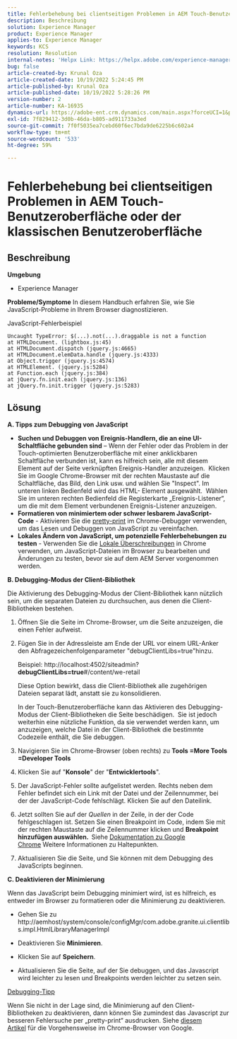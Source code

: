 ```yaml
---
title: Fehlerbehebung bei clientseitigen Problemen in AEM Touch-Benutzeroberfläche oder der klassischen Benutzeroberfläche
description: Beschreibung
solution: Experience Manager
product: Experience Manager
applies-to: Experience Manager
keywords: KCS
resolution: Resolution
internal-notes: 'Helpx Link: https://helpx.adobe.com/experience-manager/kb/How-to-debug-javascript-errors-in-AEM.html'
bug: false
article-created-by: Krunal Oza
article-created-date: 10/19/2022 5:24:45 PM
article-published-by: Krunal Oza
article-published-date: 10/19/2022 5:28:26 PM
version-number: 2
article-number: KA-16935
dynamics-url: https://adobe-ent.crm.dynamics.com/main.aspx?forceUCI=1&pagetype=entityrecord&etn=knowledgearticle&id=ffcea1ea-d24f-ed11-bba2-00224808679b
exl-id: 7f829412-3d0b-46da-b805-ad911733a3ed
source-git-commit: 7f0f5035ea7cebd60f6ec7bda9de6225b6c602a4
workflow-type: tm+mt
source-wordcount: '533'
ht-degree: 59%

---
```


# Fehlerbehebung bei clientseitigen Problemen in AEM Touch-Benutzeroberfläche oder der klassischen Benutzeroberfläche

## Beschreibung

<b>Umgebung</b>
- Experience Manager



<b>Probleme/Symptome</b>
In diesem Handbuch erfahren Sie, wie Sie JavaScript-Probleme in Ihrem Browser diagnostizieren.

JavaScript-Fehlerbeispiel




```
Uncaught TypeError: $(...).not(...).draggable is not a function
at HTMLDocument. (lightbox.js:45)
at HTMLDocument.dispatch (jquery.js:4665)
at HTMLDocument.elemData.handle (jquery.js:4333)
at Object.trigger (jquery.js:4574)
at HTMLElement. (jquery.js:5284)
at Function.each (jquery.js:384)
at jQuery.fn.init.each (jquery.js:136)
at jQuery.fn.init.trigger (jquery.js:5283)
```



## Lösung


 <b>A. Tipps zum Debugging von JavaScript</b>

- <b>Suchen und Debuggen von Ereignis-Handlern, die an eine UI-Schaltfläche gebunden sind</b> – Wenn der Fehler oder das Problem in der Touch-optimierten Benutzeroberfläche mit einer anklickbaren Schaltfläche verbunden ist, kann es hilfreich sein, alle mit diesem Element auf der Seite verknüpften Ereignis-Handler anzuzeigen.  Klicken Sie im Google Chrome-Browser mit der rechten Maustaste auf die Schaltfläche, das Bild, den Link usw. und wählen Sie &quot;Inspect&quot;. Im unteren linken Bedienfeld wird das HTML- Element ausgewählt.  Wählen Sie im unteren rechten Bedienfeld die Registerkarte „Ereignis-Listener“, um die mit dem Element verbundenen Ereignis-Listener anzuzeigen.
- <b>Formatieren von minimiertem oder schwer lesbarem JavaScript-Code</b> - Aktivieren Sie die [pretty-print](https://developers.google.com/web/tools/chrome-devtools/javascript/pretty-print) im Chrome-Debugger verwenden, um das Lesen und Debuggen von JavaScript zu vereinfachen.
- <b>Lokales Ändern von JavaScript, um potenzielle Fehlerbehebungen zu testen</b> - Verwenden Sie die [Lokale Überschreibungen](https://developers.google.com/web/updates/2018/01/devtools#overrides) in Chrome verwenden, um JavaScript-Dateien im Browser zu bearbeiten und Änderungen zu testen, bevor sie auf dem AEM Server vorgenommen werden.


<b>B. Debugging-Modus der Client-Bibliothek</b>

Die Aktivierung des Debugging-Modus der Client-Bibliothek kann nützlich sein, um die separaten Dateien zu durchsuchen, aus denen die Client-Bibliotheken bestehen.

1. Öffnen Sie die Seite im Chrome-Browser, um die Seite anzuzeigen, die einen Fehler aufweist.
2. Fügen Sie in der Adressleiste am Ende der URL vor einem URL-Anker den Abfragezeichenfolgenparameter &quot;debugClientLibs=true&quot;hinzu.

   Beispiel: http://localhost:4502/siteadmin?<b>debugClientLibs=true</b>#/content/we-retail

   Diese Option bewirkt, dass die Client-Bibliothek alle zugehörigen Dateien separat lädt, anstatt sie zu konsolidieren.

   In der Touch-Benutzeroberfläche kann das Aktivieren des Debugging-Modus der Client-Bibliotheken die Seite beschädigen.  Sie ist jedoch weiterhin eine nützliche Funktion, da sie verwendet werden kann, um anzuzeigen, welche Datei in der Client-Bibliothek die bestimmte Codezeile enthält, die Sie debuggen.
3. Navigieren Sie im Chrome-Browser (oben rechts) zu <b>Tools =More Tools =Developer Tools</b>
4. Klicken Sie auf &quot;<b>Konsole</b>&quot; der &quot;<b>Entwicklertools</b>&quot;.
5. Der JavaScript-Fehler sollte aufgelistet werden. Rechts neben dem Fehler befindet sich ein Link mit der Datei und der Zeilennummer, bei der der JavaScript-Code fehlschlägt. Klicken Sie auf den Dateilink.
6. Jetzt sollten Sie auf der *Quellen* in der Zeile, in der der Code fehlgeschlagen ist. Setzen Sie einen Breakpoint im Code, indem Sie mit der rechten Maustaste auf die Zeilennummer klicken und <b>Breakpoint hinzufügen auswählen.  </b>Siehe [Dokumentation zu Google Chrome](https://developers.google.com/web/tools/chrome-devtools/javascript/breakpoints) Weitere Informationen zu Haltepunkten.
7. Aktualisieren Sie die Seite, und Sie können mit dem Debugging des JavaScripts beginnen.


<b>C. Deaktivieren der Minimierung</b>

Wenn das JavaScript beim Debugging minimiert wird, ist es hilfreich, es entweder im Browser zu formatieren oder die Minimierung zu deaktivieren.

- Gehen Sie zu http://aemhost/system/console/configMgr/com.adobe.granite.ui.clientlibs.impl.HtmlLibraryManagerImpl


- Deaktivieren Sie <b>Minimieren</b>.


- Klicken Sie auf <b>Speichern</b>.


- Aktualisieren Sie die Seite, auf der Sie debuggen, und das Javascript wird leichter zu lesen und Breakpoints werden leichter zu setzen sein.


<u>Debugging-Tipp</u>

Wenn Sie nicht in der Lage sind, die Minimierung auf den Client-Bibliotheken zu deaktivieren, dann können Sie zumindest das Javascript zur besseren Fehlersuche per „pretty-print“ ausdrucken. Siehe [diesem Artikel](https://developers.google.com/web/tools/chrome-devtools/javascript/pretty-print) für die Vorgehensweise im Chrome-Browser von Google.
